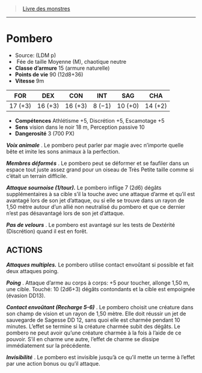 ﻿> [Livre des monstres](tome_of_beasts.md)

---

# Pombero

- Source: (LDM p)
-  Fée de taille Moyenne (M), chaotique neutre
- **Classe d’armure** 15 (armure naturelle)
- **Points de vie** 90 (12d8+36)
- **Vitesse** 9m

|FOR|DEX|CON|INT|SAG|CHA|
|---|---|---|---|---|---|
|17 (+3)|16 (+3)|16 (+3)|8 (−1)|10 (+0)|14 (+2)|

- **Compétences** Athlétisme +5, Discrétion +5, Escamotage +5
- **Sens** vision dans le noir 18 m, Perception passive 10
- **Dangerosité** 3 (700 PX)

**_Voix animale_** . Le pombero peut parler par magie avec n’importe quelle bête et imite les sons animaux à la perfection.

**_Membres déformés_** . Le pombero peut se déformer et se faufiler dans un espace tout juste assez grand pour un oiseau de Très Petite taille comme si c’était un terrain difficile.

**_Attaque sournoise (1/tour)._** Le pombero inflige 7 (2d6) dégâts supplémentaires à sa cible s’il la touche avec une attaque d’arme et qu’il est avantagé lors de son jet d’attaque, ou si elle se trouve dans un rayon de 1,50 mètre autour d’un allié non neutralisé du pombero et que ce dernier n’est pas désavantagé lors de son jet d’attaque.

**_Pas de velours_** . Le pombero est avantagé sur les tests de Dextérité (Discrétion) quand il est en forêt.

## ACTIONS

**_Attaques multiples._** Le pombero utilise contact envoûtant si possible et fait deux attaques poing.

**_Poing_** . Attaque d’arme au corps à corps: +5 pour toucher, allonge 1,50 m, une cible. Touché: 10 (2d6+3) dégâts contondants et la cible est empoignée (évasion DD13).

**_Contact envoûtant (Recharge 5-6)_** . Le pombero choisit une créature dans son champ de vision et un rayon de 1,50 mètre. Elle doit réussir un jet de sauvegarde de Sagesse DD 12, sans quoi elle est charmée pendant 10 minutes. L’effet se termine si la créature charmée subit des dégâts. Le pombero ne peut avoir qu’une créature charmée à la fois à l’aide de ce pouvoir. S’il en charme une autre, l’effet de charme se dissipe immédiatement sur la précédente.

**_Invisibilité_** . Le pombero est invisible jusqu’à ce qu’il mette un terme à l’effet par une action bonus ou qu’il attaque.

